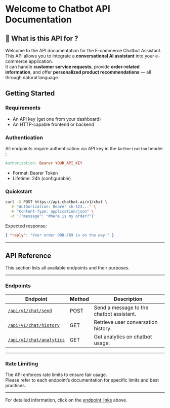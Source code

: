 # Welcome to Chatbot API Documentation

## 🎯 What is this API for ?

Welcome to the API documentation for the E-commerce Chatbot Assistant.
This API allows you to integrate a **conversational AI assistant** into your e-commerce application.  
It can handle **customer service requests**, provide **order-related information**, and offer **personalized product recommendations** — all through natural language.

## Getting Started

### Requirements

- An API key (get one from your dashboard)
- An HTTP-capable frontend or backend

### Authentication

All endpoints require authentication via API key in the `Authorization` header :

```makefile
Authorization: Bearer YOUR_API_KEY
```

- Format: Bearer Token
- Lifetime: 24h (configurable)

### Quickstart

```bash
curl -X POST https://api.chatbot.ai/v1/chat \
  -H "Authorization: Bearer sk-123..." \
  -H "Content-Type: application/json" \
  -d '{"message": "Where is my order?"}'
```

Expected response:

```json
{ "reply": "Your order ORD-789 is on the way!" }
```

---

## API Reference

This section lists all available endpoints and their purposes.

---

### Endpoints

| Endpoint              | Method | Description                               |
|-----------------------|--------|-------------------------------------------|
| [`/api/v1/chat/send`](api/chat_send.md)        | POST   | Send a message to the chatbot assistant. |
| [`/api/v1/chat/history`](api/chat_history.md)  | GET    | Retrieve user conversation history.       |
| [`/api/v1/chat/analytics`](api/chat_analytics.md) | GET    | Get analytics on chatbot usage.            |

---

### Rate Limiting

The API enforces rate limits to ensure fair usage.  
Please refer to each endpoint’s documentation for specific limits and best practices.

---

For detailed information, click on the [endpoint links](api/chat_send.md) above.
